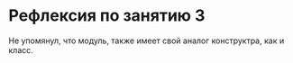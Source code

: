# Рефлексия по занятию 3

Не упомянул, что модуль, также имеет свой аналог конструктра, как и класс.
